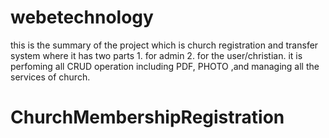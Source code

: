 # webetechnology
this is the summary of the project    which is church registration and transfer system where it has two parts 1. for admin 2. for the user/christian. it is perfoming all CRUD operation including PDF, PHOTO ,and managing all the services of church.
# ChurchMembershipRegistration